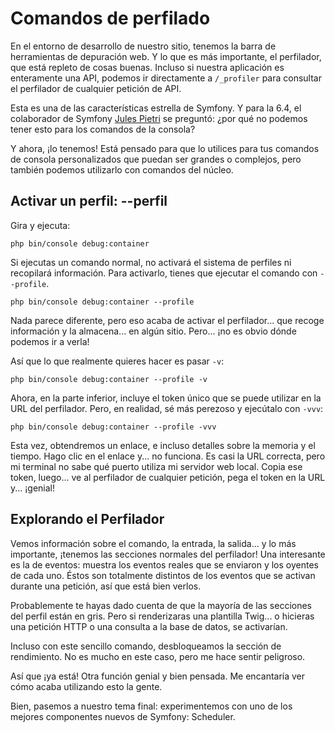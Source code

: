 # Comandos de perfilado

En el entorno de desarrollo de nuestro sitio, tenemos la barra de herramientas de depuración web. Y lo que es más importante, el perfilador, que está repleto de cosas buenas. Incluso si nuestra aplicación es enteramente una API, podemos ir directamente a `/_profiler` para consultar el perfilador de cualquier petición de API.

Esta es una de las características estrella de Symfony. Y para la 6.4, el colaborador de Symfony [Jules Pietri](https://twitter.com/julespietri) se preguntó: ¿por qué no podemos tener esto para los comandos de la consola?

Y ahora, ¡lo tenemos! Está pensado para que lo utilices para tus comandos de consola personalizados que puedan ser grandes o complejos, pero también podemos utilizarlo con comandos del núcleo.

## Activar un perfil: --perfil

Gira y ejecuta:

```terminal
php bin/console debug:container
```

Si ejecutas un comando normal, no activará el sistema de perfiles ni recopilará información. Para activarlo, tienes que ejecutar el comando con `--profile`.

```terminal-silent
php bin/console debug:container --profile
```

Nada parece diferente, pero eso acaba de activar el perfilador... que recoge información y la almacena... en algún sitio. Pero... ¡no es obvio dónde podemos ir a verla!

Así que lo que realmente quieres hacer es pasar `-v`:

```terminal-silent
php bin/console debug:container --profile -v
```

Ahora, en la parte inferior, incluye el token único que se puede utilizar en la URL del perfilador. Pero, en realidad, sé más perezoso y ejecútalo con `-vvv`:

```terminal-silent
php bin/console debug:container --profile -vvv
```

Esta vez, obtendremos un enlace, e incluso detalles sobre la memoria y el tiempo. Hago clic en el enlace y... no funciona. Es casi la URL correcta, pero mi terminal no sabe qué puerto utiliza mi servidor web local. Copia ese token, luego... ve al perfilador de cualquier petición, pega el token en la URL y... ¡genial!

## Explorando el Perfilador

Vemos información sobre el comando, la entrada, la salida... y lo más importante, ¡tenemos las secciones normales del perfilador! Una interesante es la de eventos: muestra los eventos reales que se enviaron y los oyentes de cada uno. Éstos son totalmente distintos de los eventos que se activan durante una petición, así que está bien verlos.

Probablemente te hayas dado cuenta de que la mayoría de las secciones del perfil están en gris. Pero si renderizaras una plantilla Twig... o hicieras una petición HTTP o una consulta a la base de datos, se activarían.

Incluso con este sencillo comando, desbloqueamos la sección de rendimiento. No es mucho en este caso, pero me hace sentir peligroso.

Así que ¡ya está! Otra función genial y bien pensada. Me encantaría ver cómo acaba utilizando esto la gente.

Bien, pasemos a nuestro tema final: experimentemos con uno de los mejores componentes nuevos de Symfony: Scheduler.
